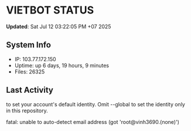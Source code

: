 # VIETBOT STATUS
**Updated**: Sat Jul 12 03:22:05 PM +07 2025

## System Info
- IP: 103.77.172.150
- Uptime: up 6 days, 19 hours, 9 minutes
- Files: 26325

## Last Activity

to set your account's default identity.
Omit --global to set the identity only in this repository.

fatal: unable to auto-detect email address (got 'root@vinh3690.(none)')
